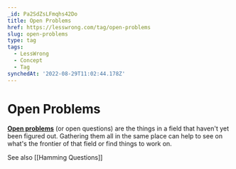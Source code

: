 ```yaml
---
_id: Pa2SdZsLFmqhs42Do
title: Open Problems
href: https://lesswrong.com/tag/open-problems
slug: open-problems
type: tag
tags:
  - LessWrong
  - Concept
  - Tag
synchedAt: '2022-08-29T11:02:44.178Z'
---
```

# Open Problems

[**Open problems**](http://en.wikipedia.org/wiki/Open_problems) (or open questions) are the things in a field that haven't yet been figured out. Gathering them all in the same place can help to see on what's the frontier of that field or find things to work on.

See also [[Hamming Questions]]